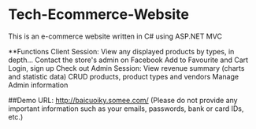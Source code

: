 # Tech-Ecommerce-Website
This is an e-commerce website written in C# using ASP.NET MVC

**Functions
Client Session:
  View any displayed products by types, in depth...
  Contact the store's admin on Facebook
  Add to Favourite and Cart
  Login, sign up
  Check out
Admin Session:
  View revenue summary (charts and statistic data)
  CRUD products, product types and vendors
  Manage Admin information

##Demo URL: 
http://baicuoiky.somee.com/
(Please do not provide any important information such as your emails, passwords, bank or card IDs, etc.)
